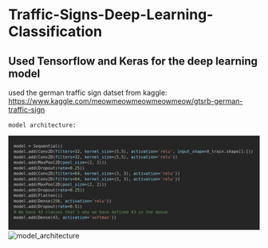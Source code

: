 # Traffic-Signs-Deep-Learning-Classification
Used Tensorflow and Keras for the deep learning model
------------------------------------------------------




used the german traffic sign datset from kaggle:
    https://www.kaggle.com/meowmeowmeowmeowmeow/gtsrb-german-traffic-sign
    
    model architecture:
![](Traffic-Signs-Deep-Learning-Classification/model_architecture.png)
![model_architecture](https://user-images.githubusercontent.com/56936494/136958345-1feb0ccc-7268-4e4c-b9ba-db74ce15fc59.png)
    
    

